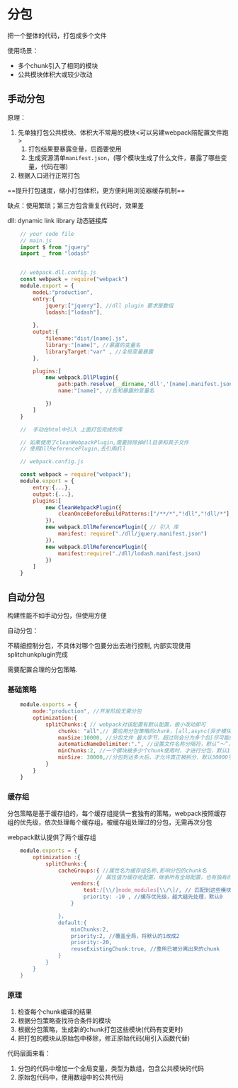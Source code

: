 # 分包

把一个整体的代码，打包成多个文件

使用场景：

- 多个chunk引入了相同的模块
- 公共模块体积大或较少改动

## 手动分包

原理：

1. 先单独打包公共模块、体积大不常用的模块<可以另建webpack陪配置文件跑>
   1. 打包结果要暴露变量，后面要使用
   2. 生成资源清单`manifest.json`，(哪个模块生成了什么文件，暴露了哪些变量，代码在哪)
2. 根据入口进行正常打包

==提升打包速度，缩小打包体积，更方便利用浏览器缓存机制==

缺点：使用繁琐；第三方包含重复代码时，效果差

dll: dynamic link library 动态链接库

```javascript
    // your code file
    // main.js
    import $ from "jquery"
    import _ from "lodash"


    // webpack.dll.config.js
    const webpack = require("webpack")
    module.export = {
        modeL:"production",
        entry:{
            jquery:["jquery"], //dll plugin 要求是数组
            lodash:["lodash"],
    
        },
        output:{
            filename:"dist/[name].js",
            library:"[name]", //暴露的变量名
            libraryTarget:"var" , //全局变量暴露
        },

        plugins:[
            new webpack.DllPlugin({
                path:path.resolve(__dirname,'dll','[name].manifest.json') ,// 保存到哪。随意
                name:"[name]", //告知暴露的变量名

            })
        ]
    }

    //  手动在html中引入 上面打包完成的库

    // 如果使用了cleanWebpackPlugin,需要排除掉dll目录和其子文件
    // 使用DllReferencePlugin,去引用dll

    // webpack.config.js

    const webpack = require("webpack");
    module.export = {
        entry:{...},
        output:{...},
        plugins:[
            new CleanWebpackPlugin({
                cleanOnceBeforeBuildPatterns:["/**/*","!dll","!dll/*"], //排除了dll
            }),
            new webpack.DllReferencePlugin({ // 引入 库
                manifest: require("./dll/jquery.manifest.json")
            }),
            new webpack.DllReferencePlugin({
                manifest:require("./dll/lodash.manifest.json)
            })
        ]
    }

```

## 自动分包

构建性能不如手动分包，但使用方便

自动分包：

不精细控制分包，不具体对哪个包要分出去进行控制, 内部实现使用splitchunkplugin完成

需要配置合理的分包策略. 

### 基础策略

```javascript
    module.exports = {
        mode:"production", //开发阶段无需分包
        optimization:{
            splitChunks:{ // webpack对该配置有默认配置，极小改动即可
                chunks: "all",// 要应用分包策略的chunk，[all,async(异步模块),initial（普通）]
                maxSize:10000, //分包文件 最大字节，超过则会分为多个包[尽可能的],分包的基础是模块，如果模块大小超过了maxSize，那就只能分出超过的包了
                automaticNameDelimiter:".", //设置文件名称分隔符，默认“～”，vendor~page1~page2.js
                minChunks:2, //一个模块被多少个chunk使用时，才进行分包，默认1
                minSize: 30000,//分包到达多大后，才允许真正被拆分，默认30000字节
            }
        }
    }
```

### 缓存组

分包策略是基于缓存组的，每个缓存组提供一套独有的策略，webpack按照缓存组的优先级，依次处理每个缓存组，被缓存组处理过的分包，无需再次分包

webpack默认提供了两个缓存组

```javascript
    module.exports = {
        optimization :{
            splitChunks:{
                cacheGroups:{ //属性名为缓存组名称,影响分包的chunk名
                            // 属性值为缓存组配置，继承所有全局配置，也有独有的特殊配置
                    vendors:{ 
                        test:/[\\/]node_modules[\\/\]/, // 匹配到这些模块时将他们单独打包
                        priority: -10 , //缓存优先级，越大越先处理，默认0
                    }

                }，
                default:{
                    minChunks:2,
                    priority:2, //覆盖全局，将默认的1改成2
                    priority:-20,
                    reuseExistingChunk:true, //重用已被分离出来的chunk
                }
            }
        }
    }

```

### 原理

1. 检查每个chunk编译的结果
2. 根据分包策略查找符合条件的模块
3. 根据分包策略，生成新的chunk打包这些模块(代码有变更时)
4. 把打包的模块从原始包中移除，修正原始代码(用引入函数代替)

代码层面来看：

1. 分包的代码中增加一个全局变量，类型为数组，包含公共模块的代码
2. 原始包代码中，使用数组中的公共代码
